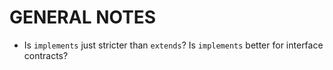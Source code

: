 # GENERAL NOTES

* Is `implements` just stricter than `extends`? Is `implements` better for interface contracts?